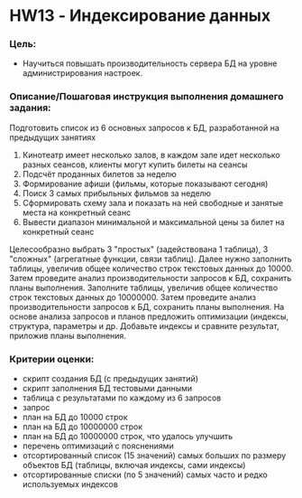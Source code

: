 # HW13 - Индексирование данных

### Цель:

  - Научиться повышать производительность сервера БД на уровне администрирования настроек.

### Описание/Пошаговая инструкция выполнения домашнего задания:

Подготовить список из 6 основных запросов к БД, разработанной на предыдущих занятиях
1. Кинотеатр имеет несколько залов, в каждом зале идет несколько разных сеансов, клиенты могут купить билеты на сеансы
2. Подсчёт проданных билетов за неделю 
3. Формирование афиши (фильмы, которые показывают сегодня)
4. Поиск 3 самых прибыльных фильмов за неделю
5. Сформировать схему зала и показать на ней свободные и занятые места на конкретный сеанс
6. Вывести диапазон минимальной и максимальной цены за билет на конкретный сеанс

Целесообразно выбрать 3 "простых" (задействована 1 таблица), 3 "сложных" (агрегатные функции, связи таблиц).
Далее нужно заполнить таблицы, увеличив общее количество строк текстовых данных до 10000.
Затем проведите анализ производительности запросов к БД, сохранить планы выполнения.
Заполните таблицы, увеличив общее количество строк текстовых данных до 10000000.
Затем проведите анализ производительности запросов к БД, сохранить планы выполнения.
На основе анализа запросов и планов предложить оптимизации (индексы, структура, параметры и др.
Добавьте индексы и сравните результат, приложив планы выполнения.

### Критерии оценки:

- скрипт создания БД (с предыдущих занятий)
- скрипт заполнения БД тестовыми данными
- таблица с результатами по каждому из 6 запросов
- запрос
- план на БД до 10000 строк
- план на БД до 10000000 строк
- план на БД до 10000000 строк, что удалось улучшить
- перечень оптимизаций с пояснениями
- отсортированный список (15 значений) самых больших по размеру объектов БД (таблицы, включая индексы, сами индексы)
- отсортированные списки (по 5 значений) самых часто и редко используемых индексов
